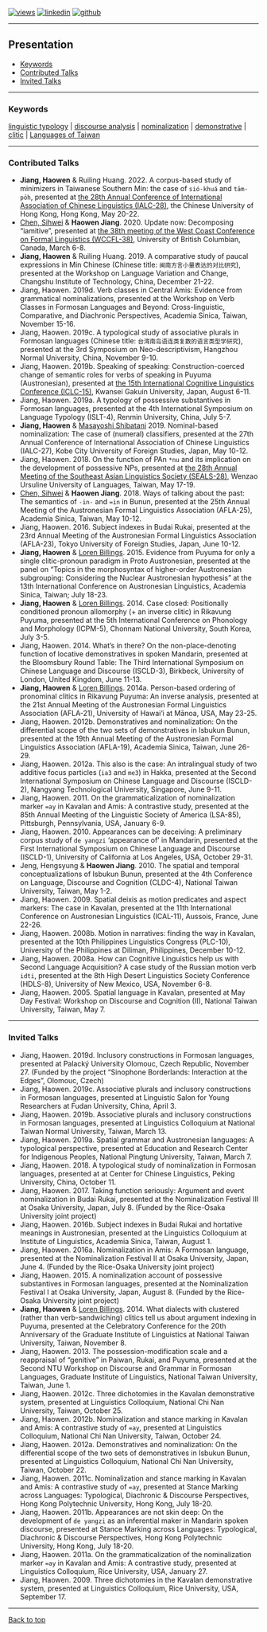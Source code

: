 [![views](https://hits.seeyoufarm.com/api/count/incr/badge.svg?url=https%3A%2F%2Fgithub.com%2Fhoward-haowen%2Fhoward-haowen.github.io&count_bg=%2367E805&title_bg=%23555555&icon=grav.svg&icon_color=%2367E805&title=Visitors&edge_flat=false)](https://hits.seeyoufarm.com) [![linkedin](https://img.shields.io/badge/View-My_LinkedIn-0A66C2?style=flat&logo=linkedin&logoColor=white)](https://www.linkedin.com/in/haowen-jiang-phd-16242074/) [![github](https://img.shields.io/badge/View_My_GitHub-181717?style=flat-square&logo=github&logoColor=white)](https://github.com/howard-haowen)  

---
## Presentation
- [Keywords](#keywords)
- [Contributed Talks](#contributed-talks)
- [Invited Talks](#invited-talks)

---
### Keywords
[linguistic typology](https://en.wikipedia.org/wiki/Linguistic_typology) | [discourse analysis](https://en.wikipedia.org/wiki/Discourse_analysis) | [nominalization](https://en.wikipedia.org/wiki/Nominalization) | [demonstrative](https://en.wikipedia.org/wiki/Demonstrative) | [clitic](https://en.wikipedia.org/wiki/Clitic)  | [Languages of Taiwan](https://en.wikipedia.org/wiki/Languages_of_Taiwan)   

---
### Contributed Talks
- **Jiang, Haowen** & Ruiling Huang. 2022. A corpus-based study of minimizers in Taiwanese Southern Min: the case of `sió-khuá` and `tām-po̍h`, presented at [the 28th Annual Conference of International Association of Chinese Linguistics (IALC-28)](http://ling.cuhk.edu.hk/iacl28/index.php), the Chinese University of Hong Kong, Hong Kong, May 20-22.
- [Chen, Sihwei](https://scholar.google.com/citations?user=LcTP1pkAAAAJ&hl=en) & **Haowen Jiang**. 2020. Update now: Decomposing “iamitive”, presented at [the 38th meeting of the West Coast Conference on Formal Linguistics (WCCFL-38)](https://open.library.ubc.ca/search?q=*&p=0&sort=3&view=0&circle=n&dBegin=&dEnd=&c=1&collection=73804), University of British Columbian, Canada, March 6-8.
- **Jiang, Haowen** & Ruiling Huang. 2019. A comparative study of paucal expressions in Min Chinese (Chinese title: `闽南方言小量表达的对比研究`), presented at the Workshop on Language Variation and Change, Changshu Institute of Technology, China, December 21-22.
- Jiang, Haowen. 2019d. Verb classes in Central Amis: Evidence from grammatical nominalizations, presented at the Workshop on Verb Classes in Formosan Languages and Beyond: Cross-linguistic, Comparative, and Diachronic Perspectives, Academia Sinica, Taiwan, November 15-16.
- Jiang, Haowen. 2019c. A typological study of associative plurals in Formosan languages (Chinese title: `台湾南岛语连类复数的语言类型学研究`), presented at the 3rd Symposium on Neo-descriptivism, Hangzhou Normal University, China, November 9-10.
- Jiang, Haowen. 2019b. Speaking of speaking: Construction-coerced change of semantic roles for verbs of speaking in Puyuma (Austronesian), presented at [the 15th International Cognitive Linguistics Conference (ICLC-15)](https://iclc2019.site/), Kwansei Gakuin University, Japan, August 6-11.
- Jiang, Haowen. 2019a. A typology of possessive substantives in Formosan languages, presented at the 4th International Symposium on Language Typology (ISLT-4), Renmin University, China, July 5-7.
- **Jiang, Haowen** & [Masayoshi Shibatani](https://scholar.google.com/citations?user=SddJVDgAAAAJ&hl=en) 2019. Nominal-based nominalization: The case of (numeral) classifiers, presented at the 27th Annual Conference of International Association of Chinese Linguistics (IALC-27), Kobe City University of Foreign Studies, Japan, May 10-12.
- Jiang, Haowen. 2018. On the function of PAn `*nu` and its implication on the development of possessive NPs, presented at [the 28th Annual Meeting of the Southeast Asian Linguistics Society (SEALS-28)](https://sealsxxviii.wixsite.com/seals28), Wenzao Ursuline University of Languages, Taiwan, May 17-19.
- [Chen, Sihwei](https://scholar.google.com/citations?user=LcTP1pkAAAAJ&hl=en) & **Haowen Jiang**. 2018. Ways of talking about the past: The semantics of `-in-` and `=in` in Bunun, presented at the 25th Annual Meeting of the Austronesian Formal Linguistics Association (AFLA-25), Academia Sinica, Taiwan, May 10-12.
- Jiang, Haowen. 2016. Subject indexes in Budai Rukai, presented at the 23rd Annual Meeting of the Austronesian Formal Linguistics Association (AFLA-23), Tokyo University of Foreign Studies, Japan, June 10-12.
- **Jiang, Haowen** & [Loren Billings](https://scholar.google.com/citations?user=fMjt40kAAAAJ&hl=en). 2015. Evidence from Puyuma for only a single clitic-pronoun paradigm in Proto Austronesian, presented at the panel on “Topics in the morphosyntax of higher-order Austronesian subgrouping: Considering the Nuclear Austronesian hypothesis” at the 13th International Conference on Austronesian Linguistics, Academia Sinica, Taiwan; July 18-23.
- **Jiang, Haowen** & [Loren Billings](https://scholar.google.com/citations?user=fMjt40kAAAAJ&hl=en). 2014. Case closed: Positionally conditioned pronoun allomorphy (+ an inverse clitic) in Rikavung Puyuma, presented at the 5th International Conference on Phonology and Morphology (ICPM-5), Chonnam National University, South Korea, July 3-5.
- Jiang, Haowen. 2014. What’s in there? On the non-place-denoting function of locative demonstratives in spoken Mandarin, presented at the Bloomsbury Round Table: The Third International Symposium on Chinese Language and Discourse (ISCLD-3), Birkbeck, University of London, United Kingdom, June 11-13.
- **Jiang, Haowen** & [Loren Billings](https://scholar.google.com/citations?user=fMjt40kAAAAJ&hl=en). 2014a. Person-based ordering of pronominal clitics in Rikavung Puyuma: An inverse analysis, presented at the 21st Annual Meeting of the Austronesian Formal Linguistics Association (AFLA-21), University of Hawai‘i at Mānoa, USA, May 23-25.
- Jiang, Haowen. 2012b. Demonstratives and nominalization: On the differential scope of the two sets of demonstratives in Isbukun Bunun, presented at the 19th Annual Meeting of the Austronesian Formal Linguistics Association (AFLA-19), Academia Sinica, Taiwan, June 26-29. 
- Jiang, Haowen. 2012a. This also is the case: An intralingual study of two additive focus particles (`ia3` and `me3`) in Hakka, presented at the Second International Symposium on Chinese Language and Discourse (ISCLD-2), Nangyang Technological University, Singapore, June 9-11.
- Jiang, Haowen. 2011. On the grammaticalization of nominalization marker `=ay` in Kavalan and Amis: A contrastive study, presented at the 85th Annual Meeting of the Linguistic Society of America (LSA-85), Pittsburgh, Pennsylvania, USA, January 6-9.
- Jiang, Haowen. 2010. Appearances can be deceiving: A preliminary corpus study of `de yangzi` ‘appearance of’ in Mandarin, presented at the First International Symposium on Chinese Language and Discourse (ISCLD-1), University of California at Los Angeles, USA, October 29-31. 
- Jeng, Hengsyung & **Haowen Jiang**. 2010. The spatial and temporal conceptualizations of Isbukun Bunun, presented at the 4th Conference on Language, Discourse and Cognition (CLDC-4), National Taiwan University, Taiwan, May 1-2. 
- Jiang, Haowen. 2009. Spatial deixis as motion predicates and aspect markers: The case in Kavalan, presented at the 11th International Conference on Austronesian Linguistics (ICAL-11), Aussois, France, June 22-26. 
- Jiang, Haowen. 2008b. Motion in narratives: finding the way in Kavalan, presented at the 10th Philippines Linguistics Congress (PLC-10), University of the Philippines at Diliman, Philippines, December 10-12.  
- Jiang, Haowen. 2008a. How can Cognitive Linguistics help us with Second Language Acquisition? A case study of the Russian motion verb `idti`, presented at the 8th High Desert Linguistics Society Conference (HDLS-8), University of New Mexico, USA, November 6-8.
- Jiang, Haowen. 2005. Spatial language in Kavalan, presented at May Day Festival: Workshop on Discourse and Cognition (II), National Taiwan University, Taiwan, May 7.

---
### Invited Talks
- Jiang, Haowen. 2019d. Inclusory constructions in Formosan languages, presented at Palacký University Olomouc, Czech Republic, November 27. (Funded by the project “Sinophone Borderlands: Interaction at the Edges”, Olomouc, Czech)
- Jiang, Haowen. 2019c. Associative plurals and inclusory constructions in Formosan languages, presented at Linguistic Salon for Young Researchers at Fudan University, China, April 3. 
- Jiang, Haowen. 2019b. Associative plurals and inclusory constructions in Formosan languages, presented at Linguistics Colloquium at National Taiwan Normal University, Taiwan, March 13. 
- Jiang, Haowen. 2019a. Spatial grammar and Austronesian languages: A typological perspective, presented at Education and Research Center for Indigenous Peoples, National Pingtung University, Taiwan, March 7. 
- Jiang, Haowen. 2018. A typological study of nominalization in Formosan languages, presented at at Center for Chinese Linguistics, Peking University, China, October 11. 
- Jiang, Haowen. 2017. Taking function seriously: Argument and event nominalization in Budai Rukai, presented at the Nominalization Festival III at Osaka University, Japan, July 8. (Funded by the Rice-Osaka University joint project)
- Jiang, Haowen. 2016b. Subject indexes in Budai Rukai and hortative meanings in Austronesian, presented at the Linguistics Colloquium at Institute of Linguistics, Academia Sinica, Taiwan, August 1.
- Jiang, Haowen. 2016a. Nominalization in Amis: A Formosan language, presented at the Nominalization Festival II at Osaka University, Japan, June 4. (Funded by the Rice-Osaka University joint project)
- Jiang, Haowen. 2015. A nominalization account of possessive substantives in Formosan languages, presented at the Nominalization Festival I at Osaka University, Japan, August 8. (Funded by the Rice-Osaka University joint project)
- **Jiang, Haowen** & [Loren Billings](https://scholar.google.com/citations?user=fMjt40kAAAAJ&hl=en). 2014. What dialects with clustered (rather than verb-sandwiching) clitics tell us about argument indexing in Puyuma, presented at the Celebratory Conference for the 20th Anniversary of the Graduate Institute of Linguistics at National Taiwan University, Taiwan, November 8.
- Jiang, Haowen. 2013. The possession-modification scale and a reappraisal of “genitive” in Paiwan, Rukai, and Puyuma, presented at the Second NTU Workshop on Discourse and Grammar in Formosan Languages, Graduate Institute of Linguistics, National Taiwan University, Taiwan, June 1.
- Jiang, Haowen. 2012c. Three dichotomies in the Kavalan demonstrative system, presented at Linguistics Colloquium, National Chi Nan University, Taiwan, October 25.
- Jiang, Haowen. 2012b. Nominalization and stance marking in Kavalan and Amis: A contrastive study of `=ay`, presented at Linguistics Colloquium, National Chi Nan University, Taiwan, October 24.
- Jiang, Haowen. 2012a. Demonstratives and nominalization: On the differential scope of the two sets of demonstratives in Isbukun Bunun, presented at Linguistics Colloquium, National Chi Nan University, Taiwan, October 22.
- Jiang, Haowen. 2011c. Nominalization and stance marking in Kavalan and Amis: A contrastive study of `=ay`, presented at Stance Marking across Languages: Typological, Diachronic & Discourse Perspectives, Hong Kong Polytechnic University, Hong Kong, July 18-20.
- Jiang, Haowen. 2011b. Appearances are not skin deep: On the development of `de yangzi` as an inferential maker in Mandarin spoken discourse, presented at Stance Marking across Languages: Typological, Diachronic & Discourse Perspectives, Hong Kong Polytechnic University, Hong Kong, July 18-20.
- Jiang, Haowen. 2011a. On the grammaticalization of the nominalization marker `=ay` in Kavalan and Amis: A contrastive study, presented at Linguistics Colloquium, Rice University, USA, January 27.
- Jiang, Haowen. 2009. Three dichotomies in the Kavalan demonstrative system, presented at Linguistics Colloquium, Rice University, USA, September 17.

---
[Back to top](#)
<!-- p style="font-size:11px">Page template forked from <a href="https://github.com/evanca/quick-portfolio">evanca</a></p> -->
<!-- Remove above link if you don't want to attibute -->
